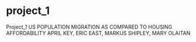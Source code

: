 # project_1
Project_1
US POPULATION MIGRATION 
AS COMPARED TO 
HOUSING AFFORDABILITY
APRIL KEY, ERIC EAST, MARKUS SHIPLEY, MARY OLAITAN
